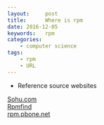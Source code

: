 ```yaml
---
layout:     post
title:      Where is rpm 
date: 2016-12-05
keywords:   rpm
categories:   
	- computer science
tags:		
	- rpm
	- URL
---
```

* Reference  source websites

[Sohu.com](http://mirrors.sohu.com/)  
[Rpmfind](http://rpmfind.net/)  
[rpm.pbone.net](http://rpm.pbone.net/)  